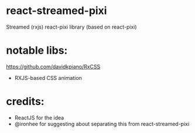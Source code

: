 # react-streamed-pixi
Streamed (rxjs) react-pixi library (based on react-pixi)





# notable libs:
https://github.com/davidkpiano/RxCSS
 - RXJS-based CSS animation

# credits:
 - ReactJS for the idea
 - @ironhee for suggesting about separating this from react-streamed-pixi